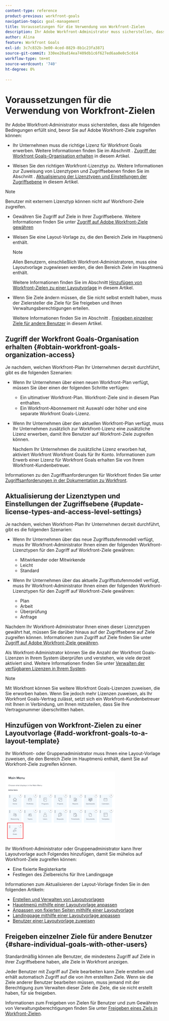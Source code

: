 ```yaml
---
content-type: reference
product-previous: workfront-goals
navigation-topic: goal-management
title: Voraussetzungen für die Verwendung von Workfront-Zielen
description: Ihr Adobe Workfront-Administrator muss sicherstellen, dass bestimmte Bedingungen erfüllt sind, bevor Sie auf Adobe Workfront-Ziele zugreifen können.
author: Alina
feature: Workfront Goals
exl-id: 3c7c832b-3e00-4ced-8829-8b1c23fa3871
source-git-commit: 330ee20ad14ea7409db1c6f627ed6aa0e0c5c014
workflow-type: tm+mt
source-wordcount: '740'
ht-degree: 0%

---
```


# Voraussetzungen für die Verwendung von Workfront-Zielen

Ihr Adobe Workfront-Administrator muss sicherstellen, dass alle folgenden Bedingungen erfüllt sind, bevor Sie auf Adobe Workfront-Ziele zugreifen können:

<!--drafted for P&P - replace the first bullet with this one when licensing changes: 
* Your company must purchase the correct Adobe Worfront plan or Adobe Workfront Goal license. For information, see the section [Obtain Workfront Goals organization access](#obtain-workfront-goals-organization-access)in this article.-->

* Ihr Unternehmen muss die richtige Lizenz für Workfront Goals erwerben. Weitere Informationen finden Sie im Abschnitt . [Zugriff der Workfront Goals-Organisation erhalten](#obtain-workfront-goals-organization-access) in diesem Artikel.

* Weisen Sie den richtigen Workfront-Lizenztyp zu. Weitere Informationen zur Zuweisung von Lizenztypen und Zugriffsebenen finden Sie im Abschnitt . [Aktualisierung der Lizenztypen und Einstellungen der Zugriffsebene](#update-license-types-and-access-level-settings) in diesem Artikel.

>[!NOTE]
>
>Benutzer mit externem Lizenztyp können nicht auf Workfront-Ziele zugreifen.

* Gewähren Sie Zugriff auf Ziele in Ihrer Zugriffsebene. Weitere Informationen finden Sie unter [Zugriff auf Adobe Workfront-Ziele gewähren](../../administration-and-setup/add-users/configure-and-grant-access/grant-access-goals.md)

* Weisen Sie eine Layout-Vorlage zu, die den Bereich Ziele im Hauptmenü enthält.

  >[!NOTE]
  >
  >Allen Benutzern, einschließlich Workfront-Administratoren, muss eine Layoutvorlage zugewiesen werden, die den Bereich Ziele im Hauptmenü enthält.

  Weitere Informationen finden Sie im Abschnitt [Hinzufügen von Workfront-Zielen zu einer Layoutvorlage](#add-workfront-goals-to-a-layout-template) in diesem Artikel.

* Wenn Sie Ziele ändern müssen, die Sie nicht selbst erstellt haben, muss der Zielersteller die Ziele für Sie freigeben und Ihnen Verwaltungsberechtigungen erteilen.

  Weitere Informationen finden Sie im Abschnitt . [Freigeben einzelner Ziele für andere Benutzer](#share-individual-goals-with-other-users) in diesem Artikel.

## Zugriff der Workfront Goals-Organisation erhalten {#obtain-workfront-goals-organization-access}


Je nachdem, welchen Workfront-Plan Ihr Unternehmen derzeit durchführt, gibt es die folgenden Szenarien:

* Wenn Ihr Unternehmen über einen neuen Workfront-Plan verfügt, müssen Sie über einen der folgenden Schritte verfügen:

   * Ein ultimativer Workfront-Plan. Workfront-Ziele sind in diesem Plan enthalten.
   * Ein Workfront-Abonnement mit Auswahl oder höher und eine separate Workfront Goals-Lizenz.

* Wenn Ihr Unternehmen über den aktuellen Workfront-Plan verfügt, muss Ihr Unternehmen zusätzlich zur Workfront-Lizenz eine zusätzliche Lizenz erwerben, damit Ihre Benutzer auf Workfront-Ziele zugreifen können.

  Nachdem Ihr Unternehmen die zusätzliche Lizenz erworben hat, aktiviert Workfront Workfront Goals für Ihr Konto. Informationen zum Erwerb einer Lizenz für Workfront Goals erhalten Sie von Ihrem Workfront-Kundenbetreuer.

Informationen zu den Zugriffsanforderungen für Workfront finden Sie unter [Zugriffsanforderungen in der Dokumentation zu Workfront](/help/quicksilver/administration-and-setup/add-users/access-levels-and-object-permissions/access-level-requirements-in-documentation.md).

## Aktualisierung der Lizenztypen und Einstellungen der Zugriffsebene  {#update-license-types-and-access-level-settings}

Je nachdem, welchen Workfront-Plan Ihr Unternehmen derzeit durchführt, gibt es die folgenden Szenarien:

* Wenn Ihr Unternehmen über das neue Zugriffsstufenmodell verfügt, muss Ihr Workfront-Administrator Ihnen einen der folgenden Workfront-Lizenztypen für den Zugriff auf Workfront-Ziele gewähren:

   * Mitwirkender oder Mitwirkende
   * Leicht
   * Standard

* Wenn Ihr Unternehmen über das aktuelle Zugriffsstufenmodell verfügt, muss Ihr Workfront-Administrator Ihnen einen der folgenden Workfront-Lizenztypen für den Zugriff auf Workfront-Ziele gewähren:

   * Plan
   * Arbeit
   * Überprüfung
   * Anfrage

Nachdem Ihr Workfront-Administrator Ihnen einen dieser Lizenztypen gewährt hat, müssen Sie darüber hinaus auf der Zugriffsebene auf Ziele zugreifen können. Informationen zum Zugriff auf Ziele finden Sie unter [Zugriff auf Adobe Workfront-Ziele gewähren](../../administration-and-setup/add-users/configure-and-grant-access/grant-access-goals.md).

Als Workfront-Administrator können Sie die Anzahl der Workfront Goals-Lizenzen in Ihrem System überprüfen und verstehen, wie viele derzeit aktiviert sind. Weitere Informationen finden Sie unter [Verwalten der verfügbaren Lizenzen in Ihrem System](../../administration-and-setup/get-started-wf-administration/manage-available-licenses-in-your-system.md).

>[!NOTE]
>
>Mit Workfront können Sie weitere Workfront Goals-Lizenzen zuweisen, die Sie erworben haben. Wenn Sie jedoch mehr Lizenzen zuweisen, als Ihr Workfront Goals-Vertrag zulässt, setzt sich ein Workfront-Kundenbetreuer mit Ihnen in Verbindung, um Ihnen mitzuteilen, dass Sie Ihre Vertragsnummer überschritten haben.

## Hinzufügen von Workfront-Zielen zu einer Layoutvorlage {#add-workfront-goals-to-a-layout-template}

Ihr Workfront- oder Gruppenadministrator muss Ihnen eine Layout-Vorlage zuweisen, die den Bereich Ziele im Hauptmenü enthält, damit Sie auf Workfront-Ziele zugreifen können.

![](assets/layout-template-align-highlighted-350x220.png)

Ihr Workfront-Administrator oder Gruppenadministrator kann Ihrer Layoutvorlage auch Folgendes hinzufügen, damit Sie mühelos auf Workfront-Ziele zugreifen können:

* Eine fixierte Registerkarte
* Festlegen des Zielbereichs für Ihre Landingpage

Informationen zum Aktualisieren der Layout-Vorlage finden Sie in den folgenden Artikeln:

* [Erstellen und Verwalten von Layoutvorlagen](../../administration-and-setup/customize-workfront/use-layout-templates/create-and-manage-layout-templates.md)
* [Hauptmenü mithilfe einer Layoutvorlage anpassen](../../administration-and-setup/customize-workfront/use-layout-templates/customize-main-menu.md)
* [Anpassen von fixierten Seiten mithilfe einer Layoutvorlage](../../administration-and-setup/customize-workfront/use-layout-templates/customize-pinned-pages.md)
* [Landingpage mithilfe einer Layoutvorlage anpassen](../../administration-and-setup/customize-workfront/use-layout-templates/customize-landing-page.md)
* [Benutzer einer Layoutvorlage zuweisen](../../administration-and-setup/customize-workfront/use-layout-templates/assign-users-to-layout-template.md)

## Freigeben einzelner Ziele für andere Benutzer {#share-individual-goals-with-other-users}

Standardmäßig können alle Benutzer, die mindestens Zugriff auf Ziele in ihrer Zugriffsebene haben, alle Ziele in Workfront anzeigen.

Jeder Benutzer mit Zugriff auf Ziele bearbeiten kann Ziele erstellen und erhält automatisch Zugriff auf die von ihm erstellten Ziele. Wenn sie die Ziele anderer Benutzer bearbeiten müssen, muss jemand mit der Berechtigung zum Verwalten dieser Ziele die Ziele, die sie nicht erstellt haben, für sie freigeben.

Informationen zum Freigeben von Zielen für Benutzer und zum Gewähren von Verwaltungsberechtigungen finden Sie unter [Freigeben eines Ziels in Workfront-Zielen](../../workfront-goals/workfront-goals-settings/share-a-goal.md).

